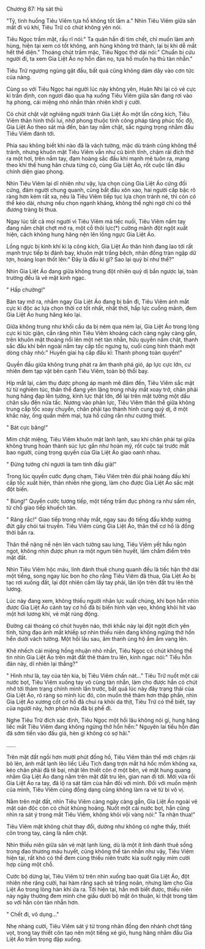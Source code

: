 




Chương 87: Hạ sát thủ


"Tỷ, tình huống Tiêu Viêm tựa hồ không tốt lắm a." Nhìn Tiêu Viêm giữa sân mất đi vũ khí, Tiêu Trữ có chút không yên nói.

Tiêu Ngọc trầm mặt, rầu rĩ nói:" Ta quản hắn đi tìm chết, chỉ muốn làm anh hùng, hiện tại xem có tốt không, anh hùng không trở thành, lại bị khi dễ mất hết thể diện." Thoáng chút trầm mặc, Tiêu Ngọc thở dài nói:" Chuẩn bị cứu người đi, ta xem Gia Liệt Áo nọ hỗn đản nọ, tựa hồ muốn hạ thủ tàn nhẫn."

Tiêu Trữ ngượng ngùng gật đầu, bất quá cũng không dám dây vào cơn tức của nàng.

Cùng so với Tiêu Ngọc hai người lúc này không yên, Huân Nhi lại có vẻ cực kì trấn định, con ngươi đảo qua hạ xuống Tiêu Viêm giữa sân đang rơi vào hạ phong, cái miệng nhỏ nhắn thản nhiên khởi ý cười.

Có chút chật vật nghiêng người tránh Gia Liệt Áo một lần công kích, Tiêu Viêm thân hình thối lui, nhờ phong thuộc tính công pháp tăng phúc tốc độ, Gia Liệt Áo theo sát mà đến, bàn tay nắm chặt, sắc ngưng trọng nhằm đầu Tiêu Viêm đánh tới.

Phía sau không biết khi nào đã là vách tường, mặc dù tránh cũng không thể tránh, nhưng khuôn mặt Tiêu Viêm vẫn như cũ bình tĩnh, chậm rãi đích thở ra một hơi, trên nắm tay, đạm hoàng sắc đấu khí mạnh mẽ tuôn ra, mang theo khí thế hung hãn chưa từng có, cùng Gia Liệt Áo, rốt cuộc lần đầu chính diện giao phong.

Nhìn Tiêu Viêm lại dĩ nhiên như vậy, lựa chọn cùng Gia Liệt Áo cứng đối cứng, đám người chung quanh, cũng bắt đầu xôn xao, hai người cấp bậc rõ ràng hơn kém rất xa, nếu là Tiêu Viêm tiếp tục lựa chọn tránh né, thì còn có thể kéo dài, nhưng nếu chọn ngạnh kháng, không thể nghi ngờ chỉ có thể đương tràng bị thua.

Ngay lúc tất cả mọi người vì Tiêu Viêm mà tiếc nuối, Tiêu Viêm nắm tay đang nắm chặt chợt mở ra, một cỗ thôi lực(*) cường mãnh đột ngột xuất hiện, cách không hung hăng nện lên lồng ngực Gia Liệt Áo.

Lồng ngực bị kình khí kì lạ công kích, Gia Liệt Áo thân hình đang lao tới rất mạnh trực tiếp bị đánh bay, khuôn mặt trắng bệch, nhãn đồng tràn ngập dữ tợn, hoảng loạn thốt lên:" Đây là đấu kĩ gì? Sao lại quỷ bí như thế?"

Nhìn Gia Liệt Áo đang giữa không trung đột nhiên quỷ dị bắn ngược lại, toàn trường đều là vẻ mặt kinh ngạc.

" Hấp chưởng!"

Bàn tay mở ra, nhắm ngay Gia Liệt Áo đang bị bắn đi, Tiêu Viêm ánh mắt cực kì độc ác lựa chọn thời cơ tốt nhất, nhất thời, hấp lực cuồng mãnh, đem Gia Liệt Áo hung hăng kéo lại.

Giữa không trung như khối cầu da bị ném qua ném lại, Gia Liệt Áo trong lòng cực kì tức giận, cắn răng nhìn Tiêu Viêm khoảng cách càng ngày càng gần, trên khuôn mặt thoáng nổi lên một nét tàn nhẫn, hữu quyền nắm chặt, thanh sắc đấu khí bên ngoài nắm tay cấp tốc ngưng tụ, cuối cùng hình thành một dòng chảy nhỏ:" Huyền giai hạ cấp đấu kĩ: Thanh phong toàn quyền!"

Quyền đầu giữa không trung phát ra âm thanh phá gió, áp lực cực lớn, cư nhiên đem tạp vật bên cạnh Tiêu Viêm, toàn bộ thổi bay.

Híp mắt lại, cảm thụ được phong áp mạnh mẽ đâm đến, Tiêu Viêm sắc mặt từ từ nghiêm túc, thân thể đang yên lặng trong nháy mắt xoay trở, chân phải hung hăng đạp lên tường, kình lực thật lớn, để lại trên mặt tường một dấu chân sâu đến nửa tấc. Nương vào phản lực, Tiêu Viêm thân thể giữa không trung cấp tốc xoay chuyển, chân phải tạo thành hình cung quỷ dị, ở một khắc này, ống quần mềm mại, tựa hồ cứng rắn như cương thiết.

" Bát cực băng!"

Mím chặt miệng, Tiêu Viêm khuôn mặt lành lạnh, sau khi chân phải tại giữa không trung hoàn thành súc lực gần như hoàn mỹ, rốt cuộc tại trước mắt bao người, cùng trọng quyền của Gia Liệt Áo giao oanh nhau.

" Đừng tưởng chỉ ngươi là tam tinh đấu giả!"

Trong lúc quyền cước đụng chạm, Tiêu Viêm trên đùi phải hoàng đấu khí cấp tốc xuất hiện, thản nhiên nhẹ giọng, làm cho được Gia Liệt Áo sắc mặt đột biến.

" Bùng!" Quyền cước tương tiếp, một tiếng trầm đục phóng ra như sấm rền, từ chỗ giao tiếp khuếch tán.

" Răng rắc!" Giao tiếp trong nháy mắt, ngay sau đó tiếng đầu khớp xương đứt gãy chói tai truyền. Tiêu Viêm cùng Gia Liệt Áo, thân thể cơ hồ là đồng thời bắn ra.

Thân thể nặng nề nện lên vách tường sau lưng, Tiêu Viêm yết hầu ngòn ngọt, không nhịn được phun ra một ngụm tiên huyết, lấm chấm điểm trên mặt đất.

Nhìn Tiêu Viêm hộc máu, lính đánh thuê chung quanh đều là tiếc hận thở dài một tiếng, song ngay lúc bọn họ cho rằng Tiêu Viêm đã thua, Gia Liệt Áo bị tạc rơi xuống đất, lại đột nhiên cầm lấy tay phải, lăn lộn trên đất tru lên thê lương.

Lúc này đang xem, không thiếu người nhãn lực xuất chúng, khi bọn hắn nhìn được Gia Liệt Áo cánh tay cơ hồ đã bị biến hình vặn vẹo, không khỏi hít vào một hơi lương khí, vẻ mặt rúng động.

Đường cái thoáng có chút huyên náo, thời khắc này lại đột ngột đích yên tĩnh, từng đạo ánh mắt khiếp sợ nhìn thiếu niên đang không ngừng thở hổn hển dưới vách tường. Một hồi lâu sau, âm thanh ủng hộ ầm ầm vang lên.

Khẽ nhếch cái miệng hồng nhuận nhỏ nhắn, Tiêu Ngọc có chút không thể tin nhìn Gia Liệt Áo trên mặt đất thê thảm tru lên, kinh ngạc nói:" Tiểu hỗn đản này, dĩ nhiên lại thắng?"

" Hình như là, tay của tên kia, bị Tiêu Viêm chấn nát..." Tiêu Trữ nuốt một cái nước bọt, Tiêu Viêm xuống tay vô cùng tàn nhẫn, làm cho được hắn có chút nhớ tới thảm trạng chính mình lần trước, bất quá lúc này đây trạng thái của Gia Liệt Áo, rõ ràng so mình lúc đó, còn muốn thê thảm hơn thập phần, nhìn Gia Liệt Áo xương cốt cơ hồ đã chui ra khỏi da thịt, Tiêu Trữ có thể biết, tay của người này, hơn phân nửa đã bị phế đi.

Nghe Tiêu Trữ đích xác định, Tiêu Ngọc một hồi lâu không nói gì, hung hăng liếc mắt Tiêu Viêm đang không ngừng thở hổn hển:" Nguyên lai tiểu hỗn đản đã sớm tiến vào đấu giả, hèn gì không có sợ hãi."

......

Trên mặt đất ngồi hơn mười phút đồng hồ, Tiêu Viêm thân thể mới chậm rãi bò lên, ánh mắt lạnh lẽo liếc Liễu Tịch đang trợn mắt há hốc mồm không xa, kéo chân phải đã tê bại, nhặt lên thiết côn ở một bên, vẻ mặt hung quang nhằm Gia Liệt Áo đang nằm trên mặt đất tru lên, gian nan đi tới. Mới vừa rồi Gia Liệt Áo ra tay, đã lộ ra sát tâm của hắn đối với mình. Đối với muốn mệnh của mình, Tiêu Viêm cũng đồng dạng cũng không làm ra vẻ từ bi vô vị.

Nằm trên mặt đất, nhìn Tiêu Viêm càng ngày càng gần, Gia Liệt Áo ngoài vẻ mặt oán độc còn có chút khủng hoảng. Nuốt một cái nước bọt, hắn cũng nhìn ra sát ý trong mắt Tiêu Viêm, không khỏi vội vàng nói:" Ta nhận thua!"

Tiêu Viêm mặt không chút thay đổi, dường như không có nghe thấy, thiết côn trong tay, càng là nắm chặt.

Nhìn thiếu niên giữa sân vẻ mặt lạnh lùng, dù là một ít lính đánh thuê sống trong đao thương máu huyết, cũng không thể tàn nhẫn như vậy, Tiêu Viêm hiện tại, rất khó có thể đem cùng thiếu niên trước kia suốt ngày mỉm cười hợp cùng một chỗ.

Cước bộ dừng lại, Tiêu Viêm từ trên nhìn xuống bao quát Gia Liệt Áo, đột nhiên nhe răng cười, hai hàm răng sạch sẽ trắng noãn, nhưng làm cho Gia Liệt Áo trong lòng hàn khí ứa ra. Tới hiện tại, hắn mới biết được, thiếu niên này ngày thường đem mình che giấu dưới bộ mặt ôn thuận, kì thật trong tâm so với hắn còn tàn nhẫn hơn.

" Chết đi, vô dụng..."

Nhẹ nhàng cười, Tiêu Viêm sát ý từ trong nhãn đồng đen nhánh chợt tăng vọt, trong tay thiết côn tạo nên một tiếng xé gió, hung hăng nhằm đầu Gia Liệt Áo trầm trọng đập xuống.




